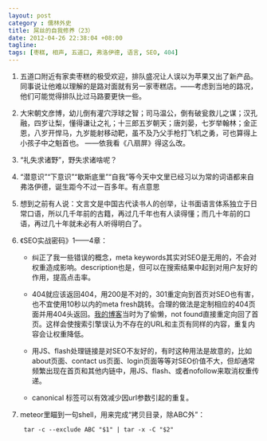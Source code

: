 ```yaml
---
layout: post
category : 儒林外史
title: 屌丝的自我修养（23）
date: 2012-04-26 22:38:04 +08:00
tagline:
tags: [枣糕, 相声, 五道口, 弗洛伊德, 语言, SEO, 404]
---
```


1. 五道口附近有家卖枣糕的极受欢迎，排队盛况让人误以为苹果又出了新产品。同事说让他难以理解的是路对面就有另一家枣糕店。——考虑到当地的路况，他们可能觉得排队比过马路要更快一些。

2. 大宋朝文彦博，幼儿倒有灌穴浮球之智；司马温公，倒有破瓮救儿之谋；汉孔融，四岁让梨，懂得谦让之礼；十三郎五岁朝天；唐刘晏，七岁举翰林；金正恩，八岁开悍马，九岁能射移动靶，虽不及乃父手枪打飞机之勇，可也算得上小孩子中之魁首也。 ——依我看《八扇屏》得这么改。

3. “礼失求诸野”，野失求诸啥呢？

4. “潜意识”“下意识”“歇斯底里”“自我”等今天中文里已经习以为常的词语都来自弗洛伊德，诞生距今不过一百多年。有点意思

5. 想到之前有人说：文言文是中国古代读书人的创举，让书面语言体系独立于日常口语，所以几千年前的古籍，再过几千年也有人读得懂；而几十年前的口语，再过几十年就未必有人听得明白了。

6. 《SEO实战密码》1——4章：

    * 纠正了我一些错误的概念，meta keywords其实对SEO是无用的，不会对权重造成影响。description也是，但可以在搜索结果中起到对用户友好的作用，提高点击率。

    * 404就应该返回404，用200是不对的，301重定向到首页对SEO也有害，也不宜使用10秒以内的meta fresh跳转。合理的做法是定制相应的404页面并用404头返回。[我的博客][1]当时为了偷懒，not found直接重定向回了首页。这样会使搜索引擎误认为不存在的URL和主页有同样的内容，重复内容会让权重降低。

    * 用JS、flash处理链接是对SEO不友好的，有时这种用法是故意的，比如about页面、contact us页面、login页面等等对SEO价值不大，但却通常频繁出现在首页和其他内链中，用JS、flash、或者nofollow来取消权重传递。

    * canonical 标签可以有效减少因url参数引起的重复。

7. meteor里瞄到一句shell，用来完成“拷贝目录，除ABC外”：

        tar -c --exclude ABC "$1" | tar -x -C "$2"


[1]: http://blog.tomsheep.net 


